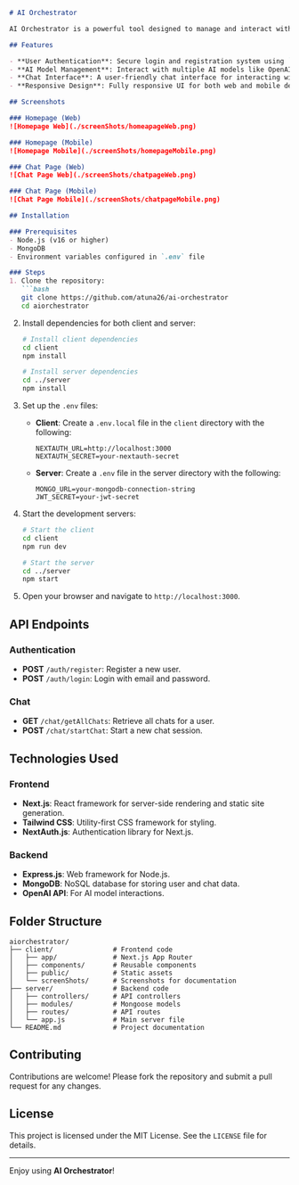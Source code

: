 ```markdown
# AI Orchestrator

AI Orchestrator is a powerful tool designed to manage and interact with multiple AI models and APIs. It provides a seamless interface for users to explore, test, and utilize various AI capabilities in a unified platform.

## Features

- **User Authentication**: Secure login and registration system using `NextAuth.js` and JWT.
- **AI Model Management**: Interact with multiple AI models like OpenAI, Meta Llama, and more.
- **Chat Interface**: A user-friendly chat interface for interacting with AI models.
- **Responsive Design**: Fully responsive UI for both web and mobile devices.

## Screenshots

### Homepage (Web)
![Homepage Web](./screenShots/homeapageWeb.png)

### Homepage (Mobile)
![Homepage Mobile](./screenShots/homepageMobile.png)

### Chat Page (Web)
![Chat Page Web](./screenShots/chatpageWeb.png)

### Chat Page (Mobile)
![Chat Page Mobile](./screenShots/chatpageMobile.png)

## Installation

### Prerequisites
- Node.js (v16 or higher)
- MongoDB
- Environment variables configured in `.env` file

### Steps
1. Clone the repository:
   ```bash
   git clone https://github.com/atuna26/ai-orchestrator
   cd aiorchestrator
   ```

2. Install dependencies for both client and server:
   ```bash
   # Install client dependencies
   cd client
   npm install

   # Install server dependencies
   cd ../server
   npm install
   ```

3. Set up the `.env` files:
   - **Client**: Create a `.env.local` file in the `client` directory with the following:
     ```env
     NEXTAUTH_URL=http://localhost:3000
     NEXTAUTH_SECRET=your-nextauth-secret
     ```
   - **Server**: Create a `.env` file in the server directory with the following:
     ```env
     MONGO_URL=your-mongodb-connection-string
     JWT_SECRET=your-jwt-secret
     ```

4. Start the development servers:
   ```bash
   # Start the client
   cd client
   npm run dev

   # Start the server
   cd ../server
   npm start
   ```

5. Open your browser and navigate to `http://localhost:3000`.

## API Endpoints

### Authentication
- **POST** `/auth/register`: Register a new user.
- **POST** `/auth/login`: Login with email and password.

### Chat
- **GET** `/chat/getAllChats`: Retrieve all chats for a user.
- **POST** `/chat/startChat`: Start a new chat session.

## Technologies Used

### Frontend
- **Next.js**: React framework for server-side rendering and static site generation.
- **Tailwind CSS**: Utility-first CSS framework for styling.
- **NextAuth.js**: Authentication library for Next.js.

### Backend
- **Express.js**: Web framework for Node.js.
- **MongoDB**: NoSQL database for storing user and chat data.
- **OpenAI API**: For AI model interactions.

## Folder Structure

```plaintext
aiorchestrator/
├── client/               # Frontend code
│   ├── app/              # Next.js App Router
│   ├── components/       # Reusable components
│   ├── public/           # Static assets
│   └── screenShots/      # Screenshots for documentation
├── server/               # Backend code
│   ├── controllers/      # API controllers
│   ├── modules/          # Mongoose models
│   ├── routes/           # API routes
│   └── app.js            # Main server file
└── README.md             # Project documentation
```

## Contributing

Contributions are welcome! Please fork the repository and submit a pull request for any changes.

## License

This project is licensed under the MIT License. See the `LICENSE` file for details.

---

Enjoy using **AI Orchestrator**!
```

